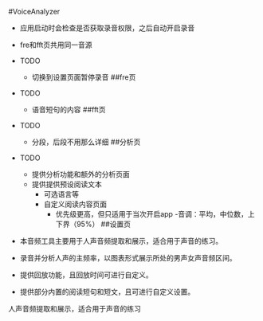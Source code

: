 #VoiceAnalyzer
- 应用启动时会检查是否获取录音权限，之后自动开启录音
- fre和fft页共用同一音源
- TODO
	- 切换到设置页面暂停录音
##fre页
- TODO
	- 语音短句的内容
##fft页
- TODO
	- 分段，后段不用那么详细
##分析页
- TODO
	- 提供分析功能和额外的分析页面
	- 提供提供预设阅读文本
		- 可选语言等
		-  自定义阅读内容页面
			- 优先级更高，但只适用于当次开启app
	-音调：平均，中位数，上下界（95%）
##设置页

- 本音频工具主要用于人声音频提取和展示，适合用于声音的练习。
- 录音并分析人声的主频率，以图表形式展示所处的男声女声音频区间。
- 提供回放功能，且回放时间可进行自定义。
- 提供部分内置的阅读短句和短文，且可进行自定义设置。

人声音频提取和展示，适合用于声音的练习
